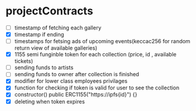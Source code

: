# projectContracts
 - [ ] timestamp of fetching each gallery
 - [x] timestamp if ending
 - [ ] timestamps for fetsing ads of upcoming events(keccac256 for random return view of available galleries)
 - [x] 1155 semi funginble token for each collection (price, id , available tickets) 
 - [ ] sending funds to artists
 - [ ] sending funds to owner after collection is finished
 - [x] modifier for lower class employees privilages
 - [x] function for checking if token is valid for user to see the collection
 - [x] constructor() public ERC1155("https://ipfs{id}") {}
 - [x] deleting when token expires
